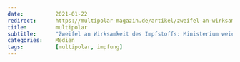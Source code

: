 ```yaml
---
date:          2021-01-22
redirect:      https://multipolar-magazin.de/artikel/zweifel-an-wirksamkeit
title:         multipolar
subtitle:      "Zweifel an Wirksamkeit des Impfstoffs: Ministerium weicht aus, Medien schweigen"
categories:    Medien
tags:          [multipolar, impfung]
---
```

